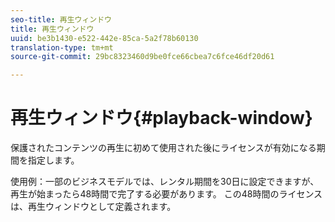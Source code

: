 ```yaml
---
seo-title: 再生ウィンドウ
title: 再生ウィンドウ
uuid: be3b1430-e522-442e-85ca-5a2f78b60130
translation-type: tm+mt
source-git-commit: 29bc8323460d9be0fce66cbea7c6fce46df20d61

---
```



# 再生ウィンドウ{#playback-window}

保護されたコンテンツの再生に初めて使用された後にライセンスが有効になる期間を指定します。

使用例：一部のビジネスモデルでは、レンタル期間を30日に設定できますが、再生が始まったら48時間で完了する必要があります。 この48時間のライセンスは、再生ウィンドウとして定義されます。
